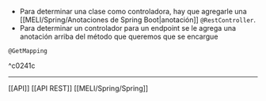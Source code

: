 - Para determinar una clase como controladora, hay que agregarle una [[MELI/Spring/Anotaciones de Spring Boot|anotación]] `@RestController`. 
- Para determinar un controlador para un endpoint se le agrega una anotación arriba del método que queremos que se encargue
```
@GetMapping
```

^c0241c

***
[[API]]
[[API REST]]
[[MELI/Spring/Spring]]